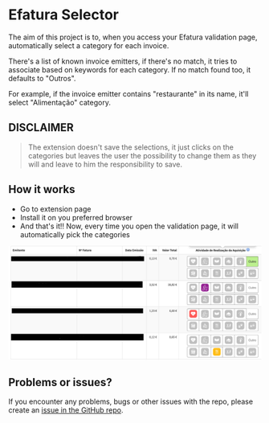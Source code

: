 # Efatura Selector

The aim of this project is to, when you access your Efatura validation page, automatically select a category for each
invoice.

There's a list of known invoice emitters, if there's no match, it tries to associate based on keywords for each
category. If no match found too, it defaults to "Outros".

For example, if the invoice emitter contains "restaurante" in its name, it'll select "Alimentação" category.

## DISCLAIMER

> The extension doesn't save the selections, it just clicks on the categories but leaves the user the possibility to change them as they will and leave to him the responsibility to save.

## How it works

- Go to extension page
- Install it on you preferred browser
- And that's it!! Now, every time you open the validation page, it will automatically pick the categories

![Efatura](./assets/efatura.png "Efatura")

## Problems or issues?

If you encounter any problems, bugs or other issues with the repo, please create
an [issue in the GitHub repo](https://github.com/PedroS11/Efatura-Selector/issues).